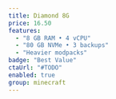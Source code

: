 ```yaml
---
title: Diamond 8G
price: 16.50
features:
  - "8 GB RAM • 4 vCPU"
  - "80 GB NVMe • 3 backups"
  - "Heavier modpacks"
badge: "Best Value"
ctaUrl: "#TODO"
enabled: true
group: minecraft
---
```

